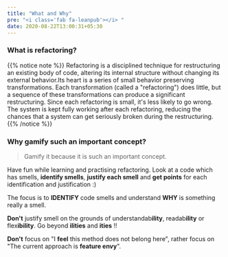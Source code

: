 ```yaml
---
title: "What and Why"
pre: "<i class='fab fa-leanpub'></i> "
date: 2020-08-22T13:00:31+05:30
---
```


### What is refactoring?

{{% notice note %}}
Refactoring is a disciplined technique for restructuring an existing body of code, altering its internal structure without changing its external behavior.Its heart is a series of small behavior preserving transformations. Each transformation (called a "refactoring") does little, but a sequence of these transformations can produce a significant restructuring. Since each refactoring is small, it's less likely to go wrong. The system is kept fully working after each refactoring, reducing the chances that a system can get seriously broken during the restructuring.
{{% /notice %}}

### Why gamify such an important concept?

> Gamify it because it is such an important concept.

Have fun while learning and practising refactoring. Look at a code which has smells, **identify smells**, **justify each smell** and **get points** for each identification and justification :) 

The focus is to **IDENTIFY** code smells and understand **WHY** is something really a smell. 

**Don't** justify smell on the grounds of understandab**ility**, readab**ility** or flex**ibility**. Go beyond **ilities** and **ities** !! 

**Don't** focus on "I **feel** this method does not belong here", rather focus on "The current approach is **feature envy**". 
 


